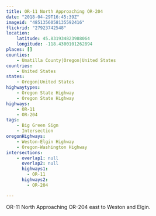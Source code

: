 ```yaml
---
title: OR-11 North Approaching OR-204
date: "2018-04-29T16:45:39Z"
imageid: "4851356058135592416"
flickrid: "27923742548"
location:
    latitude: 45.831934823988064
    longitude: -118.4300101262894
places: []
counties:
    - Umatilla County|Oregon|United States
countries:
    - United States
states:
    - Oregon|United States
highwaytypes:
    - Oregon State Highway
    - Oregon State Highway
highways:
    - OR-11
    - OR-204
tags:
    - Big Green Sign
    - Intersection
oregonHighways:
    - Weston-Elgin Highway
    - Oregon-Washington Highway
intersections:
    - overlap1: null
      overlap2: null
      highways1:
        - OR-11
      highways2:
        - OR-204

---
```

OR-11 North Approaching OR-204 east to Weston and Elgin.